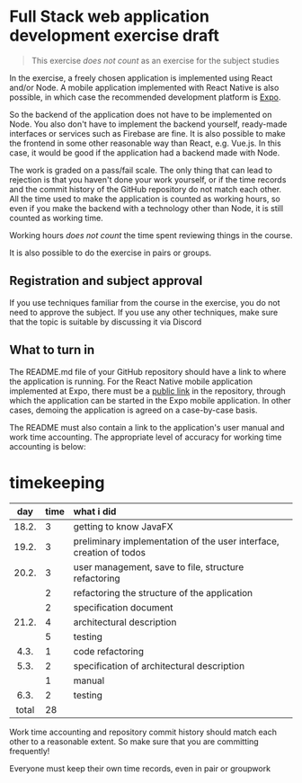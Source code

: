 # Full Stack web application development exercise draft

> This exercise *does not count* as an exercise for the subject studies

In the exercise, a freely chosen application is implemented using React and/or Node. A mobile application implemented with React Native is also possible, in which case the recommended development platform is [Expo](https://expo.io/).

So the backend of the application does not have to be implemented on Node. You also don't have to implement the backend yourself, ready-made interfaces or services such as Firebase are fine. It is also possible to make the frontend in some other reasonable way than React, e.g. Vue.js. In this case, it would be good if the application had a backend made with Node.

The work is graded on a pass/fail scale. The only thing that can lead to rejection is that you haven't done your work yourself, or if the time records and the commit history of the GitHub repository do not match each other. All the time used to make the application is counted as working hours, so even if you make the backend with a technology other than Node, it is still counted as working time.

Working hours *does not count* the time spent reviewing things in the course.

It is also possible to do the exercise in pairs or groups.

## Registration and subject approval

If you use techniques familiar from the course in the exercise, you do not need to approve the subject. If you use any other techniques, make sure that the topic is suitable by discussing it via Discord

## What to turn in

The README.md file of your GitHub repository should have a link to where the application is running. For the React Native mobile application implemented at Expo, there must be a [public link](https://docs.expo.io/versions/latest/workflow/publishing/#how-to-publish) in the repository, through which the application can be started in the Expo mobile application. In other cases, demoing the application is agreed on a case-by-case basis.

The README must also contain a link to the application's user manual and work time accounting. The appropriate level of accuracy for working time accounting is below:

# timekeeping

| day | time | what i did |
| :----:|:-----| :-----|
| 18.2. | 3 | getting to know JavaFX |
| 19.2. | 3 | preliminary implementation of the user interface, creation of todos |
| 20.2. | 3 | user management, save to file, structure refactoring |
| | 2 | refactoring the structure of the application |
| | 2 | specification document |
| 21.2. | 4 | architectural description |
| | 5 | testing |
| 4.3. | 1 | code refactoring |
| 5.3. | 2 | specification of architectural description |
| | 1 | manual |
| 6.3. | 2 | testing |
| total | 28 | |

Work time accounting and repository commit history should match each other to a reasonable extent. So make sure that you are committing frequently!

Everyone must keep their own time records, even in pair or groupwork
